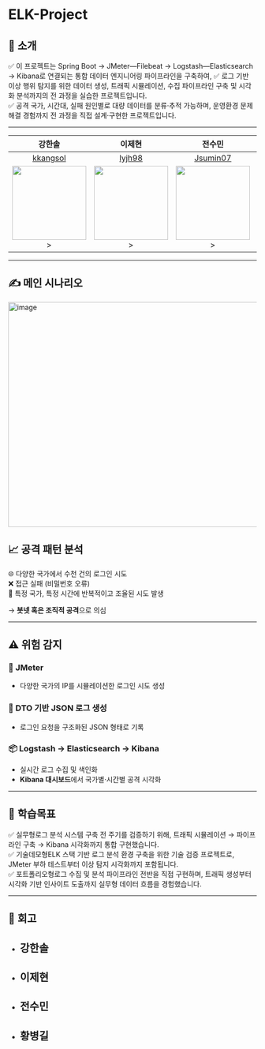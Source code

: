 # ELK-Project

## 📝 소개
✅ 이 프로젝트는 Spring Boot → JMeter—Filebeat → Logstash—Elasticsearch → Kibana로 연결되는 통합 데이터 엔지니어링 파이프라인을 구축하여,
✅ 로그 기반 이상 행위 탐지를 위한 데이터 생성, 트래픽 시뮬레이션, 수집 파이프라인 구축 및 시각화 분석까지의 전 과정을 실습한 프로젝트입니다. <br>
✅ 공격 국가, 시간대, 실패 원인별로 대량 데이터를 분류·추적 가능하며, 운영환경 문제해결 경험까지 전 과정을 직접 설계·구현한 프로젝트입니다.

---

|강한솔|이제현|전수민|황병길|
|:---:|:---:|:---:|:---:|
|[kkangsol](https://github.com/kkangsol)|[lyjh98](https://github.com/lyjh98)|[Jsumin07](https://github.com/Jsumin07)|[Gill010147](https://github.com/Gill010147)|
|<img src="https://avatars.githubusercontent.com/kkangsol" width="150px;" alt=""/>>|<img src="https://avatars.githubusercontent.com/lyjh98" width="150px;" alt=""/>>|<img src="https://avatars.githubusercontent.com/Jsumin07" width="150px;" alt=""/>>|<img src="https://avatars.githubusercontent.com/Gill010147" width="150px;" alt=""/>|

---

## ✍️ 메인 시나리오
<img width="860" height="456" alt="image" src="https://github.com/user-attachments/assets/66ca00aa-fba1-4be5-960f-1c636d99d228" />

## 📈 공격 패턴 분석

🌐 다양한 국가에서 수천 건의 로그인 시도 <br>
❌ 접근 실패 (비밀번호 오류) <br>
🔁 특정 국가, 특정 시간에 반복적이고 조율된 시도 발생 <br>
  
  → **봇넷 혹은 조직적 공격**으로 의심

---

## ⚠️ 위험 감지

### 🔧 JMeter
- 다양한 국가의 IP를 시뮬레이션한 로그인 시도 생성

### 🧾 DTO 기반 JSON 로그 생성
- 로그인 요청을 구조화된 JSON 형태로 기록

### 📦 Logstash → Elasticsearch → Kibana
- 실시간 로그 수집 및 색인화
- **Kibana 대시보드**에서 국가별·시간별 공격 시각화

---

## 🎯 학습목표
✅ 실무형로그 분석 시스템 구축 전 주기를 검증하기 위해, 트래픽 시뮬레이션 → 파이프라인 구축 → Kibana 시각화까지 통합 구현했습니다. <br>
✅ 기술데모형ELK 스택 기반 로그 분석 환경 구축을 위한 기술 검증 프로젝트로, JMeter 부하 테스트부터 이상 탐지 시각화까지 포함됩니다. <br>
✅ 포트폴리오형로그 수집 및 분석 파이프라인 전반을 직접 구현하며, 트래픽 생성부터 시각화 기반 인사이트 도출까지 실무형 데이터 흐름을 경험했습니다. 

---

## 📓 회고
- 강한솔
  - 
- 이제현
  - 
- 전수민
  - 
- 황병길
  - 

